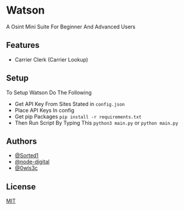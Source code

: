 # Watson
A Osint Mini Suite For Beginner And Advanced Users

## Features

- Carrier Clerk (Carrier Lookup)
## Setup
To Setup Watson Do The Following

* Get API Key From Sites Stated in ```config.json```
* Place API Keys In config
* Get pip Packages `pip install -r requirements.txt`
* Then Run Script By Typing This `python3 main.py` or `python main.py`
## Authors

- [@Sorted1](https://www.github.com/sorted1)
- [@node-digital](https://www.github.com/Kauwzi)
- [@0wls3c](https://www.github.com/0wls3c)
## License

[MIT](https://choosealicense.com/licenses/mit/)

